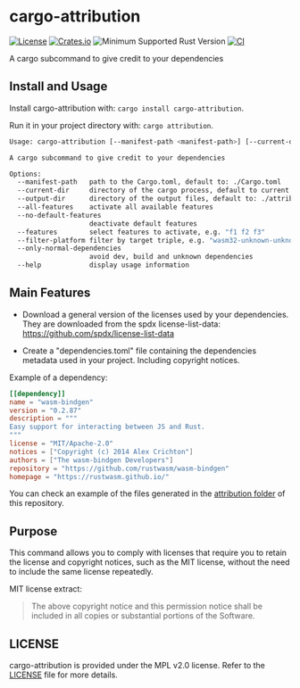 # cargo-attribution

[![License](https://img.shields.io/badge/license-MPL2.0-blue.svg)](https://www.mozilla.org/en-US/MPL/2.0/)
[![Crates.io](https://img.shields.io/crates/v/cargo-attribution.svg)](https://crates.io/crates/cargo-attribution)
![Minimum Supported Rust Version](https://img.shields.io/badge/rustc-1.66.1+-red)
[![CI](https://github.com/ameknite/cargo-attribution/workflows/CI/badge.svg)](https://github.com/ameknite/cargo-attribution/actions?workflow=CI)

A cargo subcommand to give credit to your dependencies

## Install and Usage

Install cargo-attribution with: `cargo install cargo-attribution`.

Run it in your project directory with: `cargo attribution`.

```bash
Usage: cargo-attribution [--manifest-path <manifest-path>] [--current-dir <current-dir>] [--output-dir <output-dir>] [--all-features] [--no-default-features] [--features <features>] [--filter-platform <filter-platform>] [--only-normal-dependencies]

A cargo subcommand to give credit to your dependencies

Options:
  --manifest-path   path to the Cargo.toml, default to: ./Cargo.toml
  --current-dir     directory of the cargo process, default to current dir: .
  --output-dir      directory of the output files, default to: ./attribution
  --all-features    activate all available features
  --no-default-features
                    deactivate default features
  --features        select features to activate, e.g. "f1 f2 f3"
  --filter-platform filter by target triple, e.g. "wasm32-unknown-unknown"
  --only-normal-dependencies
                    avoid dev, build and unknown dependencies
  --help            display usage information
```

## Main Features

- Download a general version of the licenses used by your dependencies. They are downloaded from the spdx license-list-data: <https://github.com/spdx/license-list-data>

- Create a "dependencies.toml" file containing the dependencies metadata used in your project. Including copyright notices.

Example of a dependency:

```toml
[[dependency]]
name = "wasm-bindgen"
version = "0.2.87"
description = """
Easy support for interacting between JS and Rust.
"""
license = "MIT/Apache-2.0"
notices = ["Copyright (c) 2014 Alex Crichton"]
authors = ["The wasm-bindgen Developers"]
repository = "https://github.com/rustwasm/wasm-bindgen"
homepage = "https://rustwasm.github.io/"

```

You can check an example of the files generated in the [attribution folder](./attribution/) of this repository.

## Purpose

This command allows you to comply with licenses that require you to retain the license and copyright notices, such as the MIT license, without the need to include the same license repeatedly.

MIT license extract:

> The above copyright notice and this permission notice shall be included in all copies or substantial portions of the Software.


## LICENSE

cargo-attribution is provided under the MPL v2.0 license. Refer to the [LICENSE](./LICENSE) file for more details.
